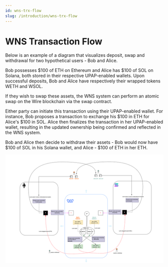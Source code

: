 ```yaml
---
id: wns-trx-flow
slug: /introduction/wns-trx-flow
---
```


# WNS Transaction Flow 


Below is an example of a diagram that visualizes deposit, swap and withdrawal for two hypothetical users - Bob and Alice.

Bob possesses $100 of ETH on Ethereum and Alice has $100 of SOL on Solana, both stored in their respective UPAP-enabled wallets. Upon successful deposits, Bob and Alice have respectively their wrapped tokens WETH and WSOL.

If they wish to swap these assets, the WNS system can perform an atomic swap on the Wire blockchain via the swap contract. 

Either party can initiate this transaction using their UPAP-enabled wallet. For instance, Bob proposes a transaction to exchange his $100 in ETH for Alice's $100 in SOL. Alice then finalizes the transaction in her UPAP-enabled wallet, resulting in the updated ownership being confirmed and reflected in the WNS system.

Bob and Alice then decide to withdraw their assets - Bob would now have $100 of SOL in his Solana wallet, and Alice - $100 of ETH in her ETH.


![wns-trx-flow](../../static/img/wns-trx-flow.png) 